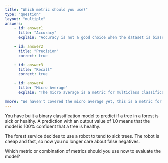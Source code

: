 ```yaml
---
title: "Which metric should you use?"
type: "question"
layout: "multiple"
answers:
    - id: answer1
      title: "Accuracy"
      explain: "Accuracy is not a good choice when the dataset is biased."

    - id: answer2
      title: "Precision"
      correct: true

    - id: answer3
      title: "Recall"
      correct: true

    - id: answer4
      title: "Micro Average"
      explain: "The micro average is a metric for multiclass classification models."

mmore: "We haven't covered the micro average yet, this is a metric for evaluating a multiclass classification model. You will learn about this metric in the next section of the training."
---
```


You have built a binary classification model to predict if a tree in a forest is sick or healthy. A prediction with an output value of 1.0 means that the model is 100% confident that a tree is healthy. 

The forest service decides to use a robot to tend to sick trees. The robot is cheap and fast, so now you no longer care about false negatives. 

Which metric or combination of metrics should you use now to evaluate the model?